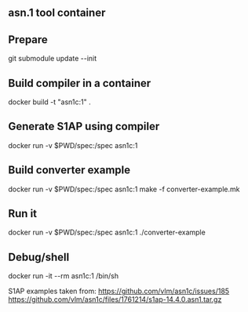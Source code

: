 ## asn.1 tool container

## Prepare

git submodule update --init

## Build compiler in a container

docker build -t "asn1c:1" .

## Generate S1AP using compiler

docker run -v $PWD/spec:/spec asn1c:1

## Build converter example

docker run -v $PWD/spec:/spec asn1c:1 make -f converter-example.mk

## Run it
docker run -v $PWD/spec:/spec asn1c:1 ./converter-example

## Debug/shell
docker run -it --rm asn1c:1 /bin/sh



S1AP examples taken from:
https://github.com/vlm/asn1c/issues/185
https://github.com/vlm/asn1c/files/1761214/s1ap-14.4.0.asn1.tar.gz
